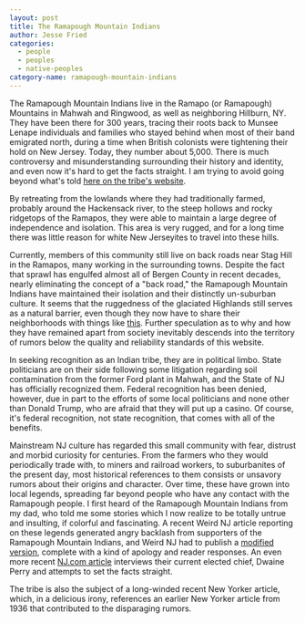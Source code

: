 ```yaml
---
layout: post
title: The Ramapough Mountain Indians
author: Jesse Fried
categories:
  - people
  - peoples
  - native-peoples
category-name: ramapough-mountain-indians
---
```


The Ramapough Mountain Indians live in the Ramapo (or Ramapough) Mountains in Mahwah and Ringwood, as well as neighboring Hillburn, NY. They have been there for 300 years, tracing their roots back to Munsee Lenape individuals and families who stayed behind when most of their band emigrated north, during a time when British colonists were tightening their hold on New Jersey. Today, they number about 5,000. There is much controversy and misunderstanding surrounding their history and identity, and even now it's hard to get the facts straight. I am trying to avoid going beyond what's told <a href="http://www.ramapoughlenapenation.org/history">here on the tribe's website</a>.

By retreating from the lowlands where they had traditionally farmed, probably around the Hackensack river, to the steep hollows and rocky ridgetops of the Ramapos, they were able to maintain a large degree of independence and isolation. This area is very rugged, and for a long time there was little reason for white New Jerseyites to travel into these hills. 

Currently, members of this community still live on back roads near Stag Hill in the Ramapos, many working in the surrounding towns. Despite the fact that sprawl has engulfed almost all of Bergen County in recent decades, nearly eliminating the concept of a "back road," the Ramapough Mountain Indians have maintained their isolation and their distinctly un-suburban culture. It seems that the ruggedness of the glaciated Highlands still serves as a natural barrier, even though they now have to share their neighborhoods with things like <a href="http://www.zillow.com/homedetails/201-Stag-Hill-Rd-Mahwah-NJ-07430/37952506_zpid/" target="_blank">this</a>. Further speculation as to why and how they have remained apart from society inevitably descends into the territory of rumors below the quality and reliability standards of this website.

In seeking recognition as an Indian tribe, they are in political limbo. State politicians are on their side following some litigation regarding soil contamination from the former Ford plant in Mahwah, and the State of NJ has officially recognized them. Federal recognition has been denied, however, due in part to the efforts of some local politicians and none other than Donald Trump, who are afraid that they will put up a casino. Of course, it's federal recognition, not state recognition, that comes with all of the benefits.

Mainstream NJ culture has regarded this small community with fear, distrust and morbid curiosity for centuries. From the farmers who they would periodically trade with, to miners and railroad workers, to suburbanites of the present day, most historical references to them consists or unsavory rumors about their origins and character. Over time, these have grown into local legends, spreading far beyond people who have any contact with the Ramapough people. I first heard of the Ramapough Mountain Indians from my dad, who told me some stories which I now realize to be totally untrue and insulting, if colorful and fascinating. A recent Weird NJ article reporting on these legends generated angry backlash from supporters of the Ramapough Mountain Indians, and Weird NJ had to publish a <a href="weirdnj.com/stories/fabled-people-and-places/jackson-whites/">modified version</a>, complete with a kind of apology and reader responses. An even more recent <a href="http://www.nj.com/news/index.ssf/2015/04/time_to_tell_the_truth_about_the_ramapough_people.html">NJ.com article</a> interviews their current elected chief, Dwaine Perry and attempts to set the facts straight.

The tribe is also the subject of a long-winded recent New Yorker article, which, in a delicious irony, references an earlier New Yorker article from 1936 that contributed to the disparaging rumors.

